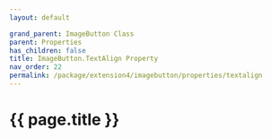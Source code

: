 ```yaml
---
layout: default

grand_parent: ImageButton Class
parent: Properties
has_children: false
title: ImageButton.TextAlign Property
nav_order: 22
permalink: /package/extension4/imagebutton/properties/textalign
---
```

# {{ page.title }}